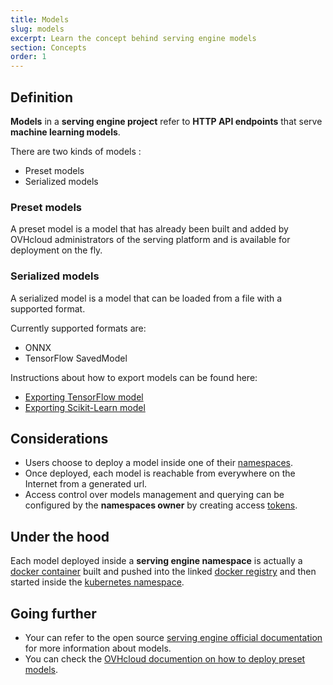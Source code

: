 ```yaml
---
title: Models
slug: models
excerpt: Learn the concept behind serving engine models
section: Concepts
order: 1
---
```

## Definition

**Models** in a **serving engine project** refer to **HTTP API
endpoints** that serve **machine learning models**.

There are two kinds of models :

-   Preset models
-   Serialized models

### Preset models

A preset model is a model that has already been built and added by
OVHcloud administrators of the serving platform and is available for
deployment on the fly.

### Serialized models

A serialized model is a model that can be loaded from a file with a
supported format.

Currently supported formats are:

-   ONNX
-   TensorFlow SavedModel

Instructions about how to export models can be found here:

-   [Exporting TensorFlow model](../export-tensorflow-models)
-   [Exporting Scikit-Learn model](../export-sklearn-models)

## Considerations

-   Users choose to deploy a model inside one of their
    [namespaces](../namespaces).
-   Once deployed, each model is reachable from everywhere on the
    Internet from a generated url.
-   Access control over models management and querying can be configured
    by the **namespaces owner** by creating access [tokens](../tokens).

## Under the hood

Each model deployed inside a **serving engine namespace** is actually
a [docker container](https://www.docker.com/resources/what-container)
built and pushed into the linked [docker
registry](https://docs.docker.com/registry/) and then started inside the
[kubernetes
namespace](https://kubernetes.io/docs/concepts/overview/working-with-objects/namespaces/).

## Going further

-   Your can refer to the open source [serving engine official
    documentation](https://serving-doc-mlg.ai.ovh.net/component/models.html)
    for more information about models.
-   You can check the [OVHcloud documention on how to deploy preset
    models](../deploy-preset-models).
